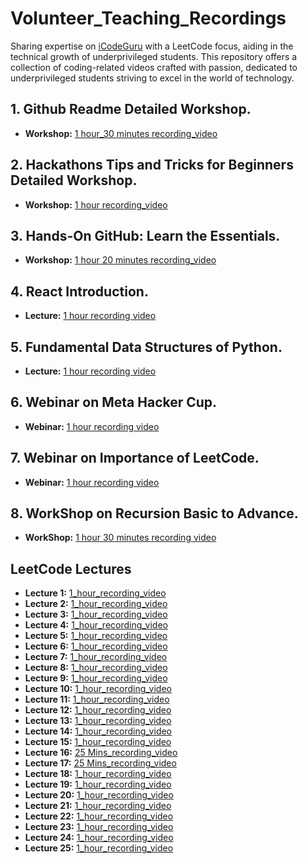 # Volunteer_Teaching_Recordings
Sharing expertise on [iCodeGuru](https://icodeguru.weebly.com/) with a LeetCode focus, aiding in the technical growth of underprivileged students. This repository offers a collection of coding-related videos crafted with passion, dedicated to underprivileged students striving to excel in the world of technology.

## 1. Github Readme Detailed Workshop.
- **Workshop:** [1 hour_30 minutes recording_video](https://www.facebook.com/iCodeguru/videos/737314778609346)

## 2. Hackathons Tips and Tricks for Beginners Detailed Workshop.
- **Workshop:** [1 hour recording_video](https://www.facebook.com/iCodeguru/videos/1528920457839628)

## 3. Hands-On GitHub: Learn the Essentials.
- **Workshop:** [1 hour 20 minutes recording_video](https://web.facebook.com/iCodeguru/videos/797777002113266)

## 4. React Introduction.
- **Lecture:**  [1 hour recording video](https://www.facebook.com/iCodeguru/videos/8274595349266404)
  
## 5. Fundamental Data Structures of Python.
- **Lecture:**  [1 hour recording video](https://www.youtube.com/live/MaJyeQBLj7A)
  
## 6. Webinar on Meta Hacker Cup.
- **Webinar:**  [1 hour recording video](https://www.youtube.com/watch?v=XjZlSS-HtAs)
  
## 7. Webinar on Importance of LeetCode.
- **Webinar:**  [1 hour recording video](https://www.youtube.com/watch?v=7A7Ykb-h9fw)
  
## 8. WorkShop on Recursion Basic to Advance.
- **WorkShop:**  [1 hour 30 minutes recording video](https://www.facebook.com/iCodeguru/videos/398631263090868)

## LeetCode Lectures
- **Lecture 1:** [1_hour_recording_video](https://www.facebook.com/iCodeguru/videos/1258403118477811)
- **Lecture 2:** [1_hour_recording_video](https://www.facebook.com/iCodeguru/videos/300146373164685)
- **Lecture 3:** [1_hour_recording_video](https://www.facebook.com/iCodeguru/videos/2185179978500939)
- **Lecture 4:** [1_hour_recording_video](https://www.facebook.com/iCodeguru/videos/396703180034024)
- **Lecture 5:** [1_hour_recording_video](https://www.facebook.com/iCodeguru/videos/995867158561148)
- **Lecture 6:** [1_hour_recording_video](https://www.facebook.com/iCodeguru/videos/841148441194489)
- **Lecture 7:** [1_hour_recording_video](https://www.facebook.com/iCodeguru/videos/431252989671819)
- **Lecture 8:** [1_hour_recording_video](https://www.facebook.com/iCodeguru/videos/448289547924716)
- **Lecture 9:** [1_hour_recording_video](https://www.facebook.com/iCodeguru/videos/973927527566025)
- **Lecture 10:** [1_hour_recording_video](https://www.facebook.com/iCodeguru/videos/1831569677326643)
- **Lecture 11:** [1_hour_recording_video](https://www.facebook.com/iCodeguru/videos/1122422868991190)
- **Lecture 12:** [1_hour_recording_video](https://www.facebook.com/iCodeguru/videos/426865503652638)
- **Lecture 13:** [1_hour_recording_video](https://www.facebook.com/iCodeguru/videos/1419944138670845)
- **Lecture 14:** [1_hour_recording_video](https://www.facebook.com/iCodeguru/videos/1206039483744858)
- **Lecture 15:** [1_hour_recording_video](https://www.facebook.com/iCodeguru/videos/460749686692726)
- **Lecture 16:** [25 Mins_recording_video](https://www.facebook.com/iCodeguru/videos/2497179950468224)
- **Lecture 17:** [25 Mins_recording_video](https://www.facebook.com/iCodeguru/videos/460603346710947)
- **Lecture 18:** [1_hour_recording_video](https://www.facebook.com/iCodeguru/videos/861689952653699)
- **Lecture 19:** [1_hour_recording_video](https://www.facebook.com/iCodeguru/videos/1912479829270893)
- **Lecture 20:** [1_hour_recording_video](https://www.facebook.com/iCodeguru/videos/1605923709968259)
- **Lecture 21:** [1_hour_recording_video](https://www.facebook.com/iCodeguru/videos/1925396051256515)
- **Lecture 22:** [1_hour_recording_video](https://www.facebook.com/iCodeguru/videos/827645715807168)
- **Lecture 23:** [1_hour_recording_video](https://www.facebook.com/iCodeguru/videos/7861721453897415)
- **Lecture 24:** [1_hour_recording_video](https://www.facebook.com/iCodeguru/videos/1548595335759767)
- **Lecture 25:** [1_hour_recording_video](https://www.facebook.com/iCodeguru/videos/1272725444110044)

<!--  - **Lecture 2:** [1_hour_recording_video](https://fb.watch/qC1TxH05LO/)  -->
